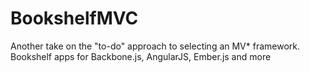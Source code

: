 BookshelfMVC
============

Another take on the "to-do" approach to selecting an MV* framework. Bookshelf apps for Backbone.js, AngularJS, Ember.js and more
